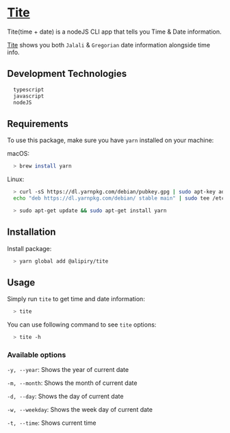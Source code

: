 # [Tite](https://github.com/alipiry/tite)
Tite(time + date) is a nodeJS CLI app that tells you Time & Date information.

[Tite](https://github.com/alipiry/tite) shows you both `Jalali` & `Gregorian` date information alongside time info.

## Development Technologies

```bash
  typescript
  javascript
  nodeJS
```
## Requirements

To use this package, make sure you have `yarn` installed on your machine:

macOS:
```bash
  > brew install yarn 
```
Linux:
```bash
  > curl -sS https://dl.yarnpkg.com/debian/pubkey.gpg | sudo apt-key add -
  echo "deb https://dl.yarnpkg.com/debian/ stable main" | sudo tee /etc/apt/sources.list.d/yarn.list
```
```bash
  > sudo apt-get update && sudo apt-get install yarn
```

## Installation

Install package:
```bash
  > yarn global add @alipiry/tite
```

## Usage

Simply run `tite` to get time and date information:
```bash
  > tite
```
You can use following command to see `tite` options:
```bash
  > tite -h
```
### Available options

`-y, --year`: Shows the year of current date

`-m, --month`: Shows the month of current date

`-d, --day`: Shows the day of current date

`-w, --weekday`: Shows the week day of current date

`-t, --time`: Shows current time
